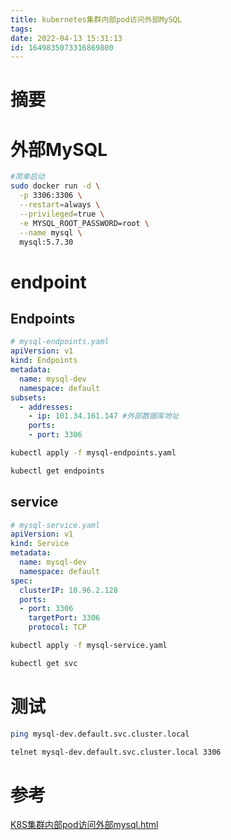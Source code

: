 ```yaml
---
title: kubernetes集群内部pod访问外部MySQL
tags: 
date: 2022-04-13 15:31:13
id: 1649835073316869800
---
```

# 摘要







# 外部MySQL

```sh
#简单启动
sudo docker run -d \
  -p 3306:3306 \
  --restart=always \
  --privileged=true \
  -e MYSQL_ROOT_PASSWORD=root \
  --name mysql \
  mysql:5.7.30
```

# endpoint

## Endpoints

```yaml
# mysql-endpoints.yaml
apiVersion: v1
kind: Endpoints
metadata:
  name: mysql-dev
  namespace: default
subsets:
  - addresses:
    - ip: 101.34.161.147 #外部数据库地址
    ports:
    - port: 3306
```

```sh
kubectl apply -f mysql-endpoints.yaml
```

```sh
kubectl get endpoints
```



## service

```yaml
# mysql-service.yaml 
apiVersion: v1
kind: Service
metadata:
  name: mysql-dev
  namespace: default
spec:
  clusterIP: 10.96.2.128
  ports:
  - port: 3306
    targetPort: 3306
    protocol: TCP
```

```sh
kubectl apply -f mysql-service.yaml
```

```sh
kubectl get svc
```

# 测试

```sh
ping mysql-dev.default.svc.cluster.local
```

```sh
telnet mysql-dev.default.svc.cluster.local 3306
```

# 参考

 [K8S集群内部pod访问外部mysql.html](assets\references\K8S集群内部pod访问外部mysql.html) 
